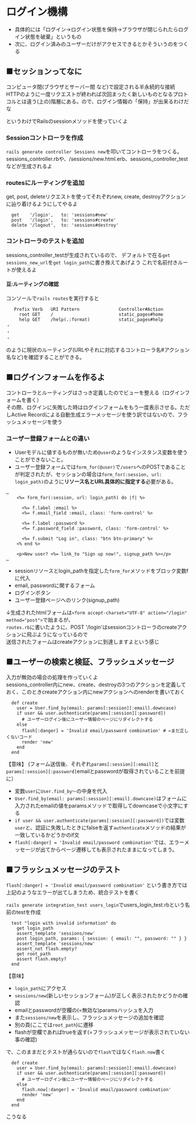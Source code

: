# ログイン機構
- 具体的には「ログイン→ログイン状態を保持→ブラウザが閉じられたらログイン状態を破棄」というもの
- 次に、ログイン済みのユーザーだけがアクセスできるとかそういうのをつくる


## ■セッションってなに
コンピュータ間(ブラウザとサーバー間 など)で設定される半永続的な接続  
HTTPのように一度リクエストが終われば次回まったく新しいものとなるプロトコルとは違う(上の)階層にある。ので、ログイン情報の「保持」が出来るわけだな  

というわけでRailsのsessionメソッドを使っていくよ

### Sessionコントローラを作成
```rails generate controller Sessions new```を叩いてコントローラをつくる。
sessions_controller.rbや、/sessions/new.html.erb、sessions_controller_testなどが生成されるよ

### routesにルーティングを追加
get, post, deleteリクエストを使ってそれぞれnew, create, destroyアクションに辿り着けるようにしてやるよ
```
  get    '/login',   to: 'sessions#new'
  post   '/login',   to: 'sessions#create'
  delete '/logout',  to: 'sessions#destroy'
```
### コントローラのテストを追加
sessions_controller_testが生成されているので、
デフォルトで在る```get sessions_new_url```を```get login_path```に書き換えてあげよう これで名前付きルートが使えるよ

#### 豆:ルーティングの確認
コンソールで```rails routes```を実行すると
```
   Prefix Verb   URI Pattern               Controller#Action
     root GET    /                         static_pages#home
     help GET    /help(.:format)           static_pages#help
・
・
・
```
のように現状のルーティング(URLやそれに対応するコントローラ名#アクション名など)を確認することができる。

## ■ログインフォームを作るよ
コントローラとルーティングはさっき定義したのでビューを整える（ログインフォームを書く）  
その際、ログインに失敗した時はログインフォームをもう一度表示させる。ただしActive Recordによる自動生成エラーメッセージを使う訳ではないので、フラッシュメッセージを使う

### ユーザー登録フォームとの違い
- Userモデルに値するものが無いため```@user```のようなインスタンス変数を使うことができないこと。 
- ユーザー登録フォームでは```form_for(@user)```で```/users```へのPOSTであることが判定されたが、セッションの場合は```form_for(:session, url: login_path)```のように**リソース名とURL具体的に指定する**必要がある。

```
…
    <%= form_for(:session, url: login_path) do |f| %>

      <%= f.label :email %>
      <%= f.email_field :email, class: 'form-control' %>

      <%= f.label :password %>
      <%= f.password_field :password, class: 'form-control' %>

      <%= f.submit "Log in", class: "btn btn-primary" %>
    <% end %>

    <p>New user? <%= link_to "Sign up now!", signup_path %></p>
…
```
- sessionリソースとlogin_pathを指定した```form_for```メソッドをブロック変数fに代入
- email, passwordに関するフォーム
- ログインボタン
- ユーザー登録ページへのリンク(signup_path)

↓生成されたhtmlフォームは```<form accept-charset="UTF-8" action="/login" method="post">```で始まるが、  
```routes.rb```に書いたように、POST '/login'はsessionコントローラのcreateアクションに飛ぶようになっているので  
送信されたフォームはcreateアクションに到達しますよという感じ

## ■ユーザーの検索と検証、フラッシュメッセージ
入力が無効の場合の処理を作っていくよ  
sessions_controller内にnew、create、destroyの3つのアクションを定義しておく、このときcreateアクション内にnewアクションへのrenderを書いておく
```
  def create
    user = User.find_by(email: params[:session][:email].downcase)
    if user && user.authenticate(params[:session][:password])
      # ユーザーログイン後にユーザー情報のページにリダイレクトする
    else
      flash[:danger] = 'Invalid email/password combination' # ←まだ正しくないコード
      render 'new'
    end
  end
```
【意味】
(フォーム送信後、それぞれ```params[:session][:email]```と```params[:session][:password]```emailとpasswordが取得されていることを前提に）  
- 変数```user```に```User.find_by～```の中身を代入
 - ```User.find_by(email: params[:session][:email].downcase)```はフォームに入力されたemailの値をparamsメソッドで取得してdowncaseで小文字にする
 - ```if user && user.authenticate(params[:session][:password])```では変数```user```と、認証に失敗したときにfalseを返す```authenticate```メソッドの結果が一致しているかどうかのif文
- ```flash[:danger] = 'Invalid email/password combination'```では、エラーメッセージが出てからページ遷移しても表示されたままになってしまう。

## ■フラッシュメッセージのテスト
```flash[:danger] = 'Invalid email/password combination'``` 
という書き方では上記のようなエラーが出てしまうため、統合テストを書く  

```rails generate integration_test users_login```でusers_login_test.rbという名前のtestを作成   
```
  test "login with invalid information" do
    get login_path
    assert_template 'sessions/new'
    post login_path, params: { session: { email: "", password: "" } }
    assert_template 'sessions/new'
    assert_not flash.empty?
    get root_path
    assert flash.empty?
  end
```
【意味】  
- ```login_path```にアクセス
- ```sessions/new```(新しいセッションフォーム)が正しく表示されたかどうかの確認
- emailとpasswordが空欄の(=無効な)paramsハッシュを入力
- また```sessions/new```を表示し、フラッシュメッセージの追加を確認
- 別の頁(ここでは```root_path```)に遷移
- flashが空欄であればtrueを返す(=フラッシュメッセージが表示されていない事の確認)

で、このままだとテストが通らないので```flash```ではなく```flash.now```書く  
```
  def create
    user = User.find_by(email: params[:session][:email].downcase)
    if user && user.authenticate(params[:session][:password])
      # ユーザーログイン後にユーザー情報のページにリダイレクトする
    else
      flash.now[:danger] = 'Invalid email/password combination'
      render 'new'
    end
  end
```
こうなる
